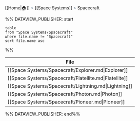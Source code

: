 [[Home|🏠]] <span style="color: LightSlateGray">></span> [[Space Systems]] <span style="color: LightSlateGray">></span> Spacecraft

%% DATAVIEW_PUBLISHER: start
```
table
from "Space Systems/Spacecraft"
where file.name != "Spacecraft"
sort file.name asc
```
%%

| File                                                   |
| ------------------------------------------------------ |
| [[Space Systems/Spacecraft/Explorer.md\|Explorer]]     |
| [[Space Systems/Spacecraft/Flatellite.md\|Flatellite]] |
| [[Space Systems/Spacecraft/Lightning.md\|Lightning]]   |
| [[Space Systems/Spacecraft/Photon.md\|Photon]]         |
| [[Space Systems/Spacecraft/Pioneer.md\|Pioneer]]       |

%% DATAVIEW_PUBLISHER: end%%
